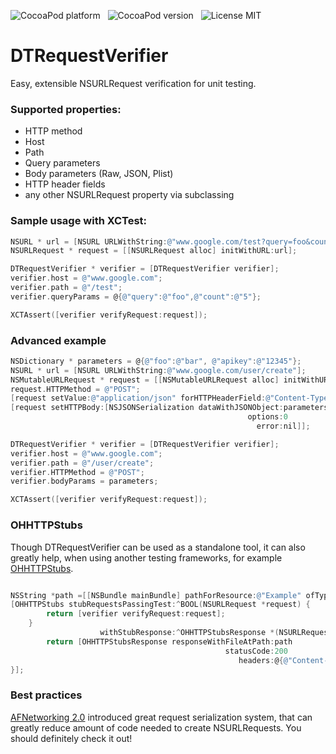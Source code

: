 ![CocoaPod platform](https://cocoapod-badges.herokuapp.com/p/DTRequestVerifier/badge.png) &nbsp; ![CocoaPod version](https://cocoapod-badges.herokuapp.com/v/DTRequestVerifier/badge.png) &nbsp; ![License MIT](https://go-shields.herokuapp.com/license-MIT-blue.png)

DTRequestVerifier
=================

Easy, extensible NSURLRequest verification for unit testing.

### Supported properties:
* HTTP method
* Host
* Path
* Query parameters
* Body parameters (Raw, JSON, Plist)
* HTTP header fields
* any other NSURLRequest property via subclassing

### Sample usage with XCTest:

```objective-c
NSURL * url = [NSURL URLWithString:@"www.google.com/test?query=foo&count=5"] 
NSURLRequest * request = [[NSURLRequest alloc] initWithURL:url];

DTRequestVerifier * verifier = [DTRequestVerifier verifier];
verifier.host = @"www.google.com";
verifier.path = @"/test";
verifier.queryParams = @{@"query":@"foo",@"count":@"5"};

XCTAssert([verifier verifyRequest:request]);
```

### Advanced example

```objective-c
NSDictionary * parameters = @{@"foo":@"bar", @"apikey":@"12345"};
NSURL * url = [NSURL URLWithString:@"www.google.com/user/create"];
NSMutableURLRequest * request = [[NSMutableURLRequest alloc] initWithURL:url];
request.HTTPMethod = @"POST";
[request setValue:@"application/json" forHTTPHeaderField:@"Content-Type"];
[request setHTTPBody:[NSJSONSerialization dataWithJSONObject:parameters
                                                     options:0
                                                       error:nil]];

DTRequestVerifier * verifier = [DTRequestVerifier verifier];
verifier.host = @"www.google.com";
verifier.path = @"/user/create";
verifier.HTTPMethod = @"POST";
verifier.bodyParams = parameters;

XCTAssert([verifier verifyRequest:request]);
```

### OHHTTPStubs

Though DTRequestVerifier can be used as a standalone tool, it can also greatly help, when using another testing frameworks, for example [OHHTTPStubs](https://github.com/AliSoftware/OHHTTPStubs).

```objective-c

NSString *path =[[NSBundle mainBundle] pathForResource:@"Example" ofType:@"json"];
[OHHTTPStubs stubRequestsPassingTest:^BOOL(NSURLRequest *request) {
        return [verifier verifyRequest:request];
    } 
                    withStubResponse:^OHHTTPStubsResponse *(NSURLRequest *request) {
        return [OHHTTPStubsResponse responseWithFileAtPath:path
                                                statusCode:200
                                                   headers:@{@"Content-Type":@"application/json"}];
}];
```

### Best practices

[AFNetworking 2.0](https://github.com/AFNetworking/AFNetworking) introduced great request serialization system, that can greatly reduce amount of code needed to create NSURLRequests. You should definitely check it out!

